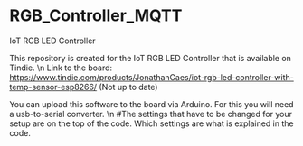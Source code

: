 # RGB_Controller_MQTT
IoT RGB LED Controller

This repository is created for the IoT RGB LED Controller that is available on Tindie. \n
Link to the board: https://www.tindie.com/products/JonathanCaes/iot-rgb-led-controller-with-temp-sensor-esp8266/ (Not up to date)

You can upload this software to the board via Arduino. For this you will need a usb-to-serial converter. \n
#The settings that have to be changed for your setup are on the top of the code. Which settings are what is explained in the code. 
